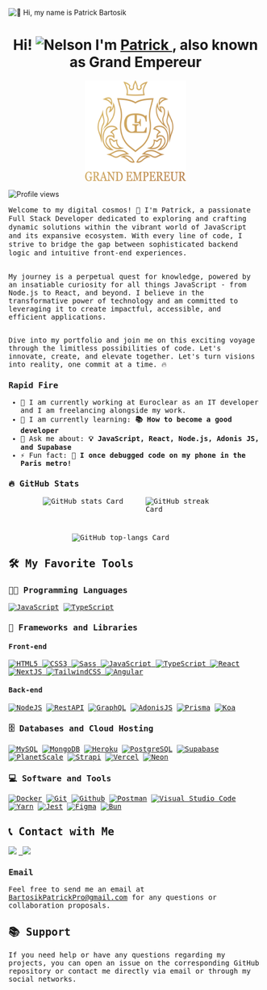 ![👋 Hi, my name is Patrick Bartosik](https://images-wixmp-ed30a86b8c4ca887773594c2.wixmp.com/f/c83c004e-1370-4756-88e5-4071de797088/dgdq8br-09cc7ad6-a021-47a5-b0e0-917b12b0f7a7.gif?token=eyJ0eXAiOiJKV1QiLCJhbGciOiJIUzI1NiJ9.eyJzdWIiOiJ1cm46YXBwOjdlMGQxODg5ODIyNjQzNzNhNWYwZDQxNWVhMGQyNmUwIiwiaXNzIjoidXJuOmFwcDo3ZTBkMTg4OTgyMjY0MzczYTVmMGQ0MTVlYTBkMjZlMCIsIm9iaiI6W1t7InBhdGgiOiJcL2ZcL2M4M2MwMDRlLTEzNzAtNDc1Ni04OGU1LTQwNzFkZTc5NzA4OFwvZGdkcThici0wOWNjN2FkNi1hMDIxLTQ3YTUtYjBlMC05MTdiMTJiMGY3YTcuZ2lmIn1dXSwiYXVkIjpbInVybjpzZXJ2aWNlOmZpbGUuZG93bmxvYWQiXX0.tqRMtE-b2QiI2nnefNxSDMJvZCcYqFmq2ccg_Xfzqb8)

<h1 align="center" >Hi! <img src="https://media.giphy.com/media/hvRJCLFzcasrR4ia7z/giphy.gif" width="30" alt="Nelson"> I'm <a href="https://github.com/nelsonmurua913/" color="white" target="_blank">Patrick </a>, also known as Grand Empereur</h1>

<p align="center">
  <img src="./img/logoGE-principal.svg" alt="GitHub Profile" width="200" height="200">
</p>

![Profile views](https://komarev.com/ghpvc/?username=GrandEmpereur&label=Profile%20views&color=0e75b6&style=flat)

<samp>
Welcome to my digital cosmos! 🌌 I'm Patrick, a passionate Full Stack Developer dedicated to exploring and crafting dynamic solutions within the vibrant world of JavaScript and its expansive ecosystem. With every line of code, I strive to bridge the gap between sophisticated backend logic and intuitive front-end experiences.
<br><br>

My journey is a perpetual quest for knowledge, powered by an insatiable curiosity for all things JavaScript - from Node.js to React, and beyond. I believe in the transformative power of technology and am committed to leveraging it to create impactful, accessible, and efficient applications.
<br><br>

Dive into my portfolio and join me on this exciting voyage through the limitless possibilities of code. Let's innovate, create, and elevate together. Let's turn visions into reality, one commit at a time. 🔥
</samp>

**<h3 align="left">Rapid Fire</h3>**

- 💼 I am currently working at Euroclear as an IT developer and I am freelancing alongside my work.
- 🌱 I am currently learning: **📚 How to become a good developer**
- 💬 Ask me about: **💡 JavaScript, React, Node.js, Adonis JS, and Supabase**
- ⚡ Fun fact: **📱 I once debugged code on my phone in the Paris metro!**

 **<h3 align="left">🔥 GitHub Stats</h3>**

<div style="display: flex; flex-direction: column; justify-content: center; align-items: center; gap: 40px;" width='100%'>
  <div style=" display: flex; gap: 40px;" > 
    <img width='50%' src="https://github-readme-stats.vercel.app/api?username=GrandEmpereur&theme=react&hide_title=false&hide_rank=false&show_icons=false&include_all_commits=false&count_private=true&line_height=23" alt="GitHub stats Card" />
    <img width='50%'  src="https://streak-stats.demolab.com/?user=GrandEmpereur&theme=react&hide_border=false&date_format=M+j%5B%2C+Y%5D&mode=daily&hide_total_contributions=false&hide_current_streak=false&hide_longest_streak=false&card_height=200" alt="GitHub streak Card" />
  </div>
  <img width='50%'  src="https://github-readme-stats.vercel.app/api/top-langs?username=GrandEmpereur&theme=react&hide_title=false&layout=compact&langs_count=6&hide_progress=false&card_width=400" alt="GitHub top-langs Card" />
</div>


## 🛠️ My Favorite Tools

### 👨‍💻 Programming Languages

<p>
    <a href=""><img alt="JavaScript" src="https://img.shields.io/badge/JavaScript%20-%23F7DF1E.svg?logo=javascript&logoColor=black"></a>
    <a href="#"><img alt="TypeScript" src="https://badges.aleen42.com/src/typescript.svg"></a>
</p>

### 🧰 Frameworks and Libraries

#### Front-end

<p>
    <a href="#">
        <img alt="HTML5" src="https://img.shields.io/badge/HTML5-%23E34F26.svg?logo=html5&logoColor=white">
    </a>
    <a href="#">
        <img alt="CSS3" src="https://img.shields.io/badge/CSS3-%231572B6.svg?logo=css3&logoColor=white">
    </a>
    <a href="#">
        <img alt="Sass" src="https://img.shields.io/badge/Sass-CC6699.svg?logo=sass&logoColor=white">
    </a>
    <a href="#">
        <img alt="JavaScript" src="https://img.shields.io/badge/JavaScript-%23F7DF1E.svg?logo=javascript&logoColor=black">
    </a>
    <a href="#">
        <img alt="TypeScript" src="https://badges.aleen42.com/src/typescript.svg">
    </a>
    <a href="#">
        <img alt="React" src="https://badges.aleen42.com/src/react.svg">
    </a>
    <a href="#">
        <img alt="NextJS" src="https://img.shields.io/badge/Next.js-%23000000.svg?style=flat&logo=next.js&logoColor=white">
    </a>
    <a href="#">
        <img alt="TailwindCSS" src="https://badges.aleen42.com/src/tailwindcss.svg">
    </a>
    <a href="#">
        <img src="https://img.shields.io/badge/Angular-DD0031?logo=angular&logoColor=white" alt="Angular" style="margin-right: 4px">
    </a>

</p>

#### Back-end

<p>  
    <a href="#"><img alt="NodeJS" src="https://img.shields.io/badge/Node.js-%2343853D.svg?logo=node.js&logoColor=white"></a>
    <a href="#"><img alt="RestAPI" src="https://img.shields.io/badge/RestAPI-%231572B6.svg?logo=restapi&logoColor=white"></a>
    <a href="#"><img alt="GraphQL" src="https://img.shields.io/badge/GraphQL-%23E10098.svg?logo=graphql&logoColor=white"></a>
    <a href="#"><img alt="AdonisJS" src="https://img.shields.io/badge/AdonisJS-%23FFF.svg?logo=adonisjs&logoColor=black"></a>
    <a href="#"><img alt="Prisma" src="https://img.shields.io/badge/Prisma-%232D3748.svg?logo=prisma&logoColor=white"></a>
    <a href="#"><img alt="Koa" src="https://img.shields.io/badge/Koa-%23333333.svg?logo=koa&logoColor=white"></a>
</p>


### 🗄️ Databases and Cloud Hosting

<p>
    <a href="#"><img alt="MySQL" src="https://img.shields.io/badge/MySQL-%2300f.svg?logo=mysql&logoColor=white"></a>
    <a href="#"><img alt="MongoDB" src="https://img.shields.io/badge/MongoDB-%234ea94b.svg?logo=mongodb&logoColor=white"></a>
    <a href="#"><img alt="Heroku" src="https://img.shields.io/badge/Heroku%20-%23430098.svg?logo=heroku&logoColor=white"></a>
    <a href="#"><img alt="PostgreSQL" src="https://img.shields.io/badge/PostgreSQL-%23336791.svg?logo=postgresql&logoColor=white"></a>
    <a href="#"><img alt="Supabase" src="https://img.shields.io/badge/Supabase-%2343853D.svg?logo=supabase&logoColor=white"></a>
    <a href="#"><img alt="PlanetScale" src="https://img.shields.io/badge/PlanetScale-%23000000.svg?logo=planetscale&logoColor=white"></a>
    <a href="#"><img alt="Strapi" src="https://img.shields.io/badge/Strapi-%238C4BF1.svg?logo=strapi&logoColor=white"></a>
    <a href="#"><img alt="Vercel" src="https://img.shields.io/badge/Vercel-%23000000.svg?logo=vercel&logoColor=white"></a>
    <a href="#"><img alt="Neon" src="https://img.shields.io/badge/Neon-%23000.svg?style=flat&logo=appveyor&logoColor=green"></a>

</p>


### 💻 Software and Tools

<p>
    <a href="#"><img alt="Docker" src="https://badges.aleen42.com/src/docker.svg"></a>
    <a href="#"><img alt="Git" src="https://img.shields.io/badge/Git%20-%23F05033.svg?logo=git&logoColor=white"></a>
    <a href="#"><img alt="Github" src="https://badges.aleen42.com/src/github.svg"></a>
    <a href="#"><img alt="Postman" src="https://img.shields.io/badge/Postman-FF6C37?logo=postman&logoColor=white"></a>
    <a href="#"><img alt="Visual Studio Code" src="https://img.shields.io/badge/Visual%20Studio%20Code-0078d7.svg?logo=visual-studio-code&logoColor=white"></a>
    <a href="#"><img alt="Yarn" src="https://img.shields.io/badge/Yarn-2C8EBB?logo=yarn&logoColor=white"></a>
    <a href="#"><img alt="Jest" src="https://img.shields.io/badge/Jest-C21325?logo=jest&logoColor=white"></a>
    <a href="#"><img alt="Figma" src="https://img.shields.io/badge/Figma-black?logo=figma&logoColor=white"></a>
    <a href="#"><img alt="Bun" src="https://img.shields.io/badge/Bun-black"></a>
</p>

## 📞 Contact with Me
<p align="left">
	<a href="https://www.linkedin.com/in/patrick-bartosik/" target="_blank">
		<img src="https://img.shields.io/badge/LinkedIn-0077B5?logo=linkedin&logoColor=white" height="28" style="margin-right: 4px">
	</a> 
	<a href="https://github.com/GrandEmpereur" target="_blank">
		<img src="https://img.shields.io/badge/GitHub-100000?style=for-the-badge&logo=github&logoColor=white" height="28" style="margin-right: 4px">
	</a>
</p>

### Email
Feel free to send me an email at [BartosikPatrickPro@gmail.com](mailto:BartosikPatrickPro@gmail.com) for any questions or collaboration proposals.

## 📚 Support
If you need help or have any questions regarding my projects, you can open an issue on the corresponding GitHub repository or contact me directly via email or through my social networks.
